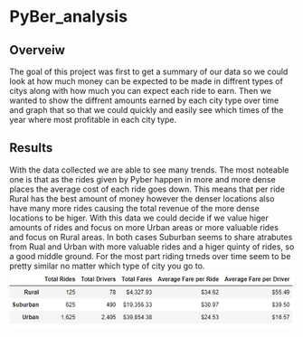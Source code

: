 # PyBer_analysis
## Overveiw
The goal of this project was first to get a summary of our data so we could look at how much money can be expected to be made in diffrent types of citys along with how much you can expect each ride to earn. Then we wanted to show the diffrent amounts earned by each city type over time and graph that so that we could quickly and easily see which times of the year where most profitable in each city type.

## Results
With the data collected we are able to see many trends. The most noteable one is that as the rides given by Pyber happen in more and more dense places the average cost of each ride goes down. This means that per ride Rural has the best amount of money however the denser locations also have many more rides causing the total revenue of the more dense locations to be higer. With this data we could decide if we value higer amounts of rides and focus on more Urban areas or more valuable rides and focus on Rural areas. In both cases Suburban seems to share atrabutes from Rual and Urban with more valuable rides and a higer quinty of rides, so a good middle ground. For the most part riding trneds over time seem to be pretty similar no matter which type of city you go to.
![PyBer data frame](https://github.com/Louis-E-Martin/PyBer_analysis/blob/main/analysis/pyber_data_df.PNG)
![]()
